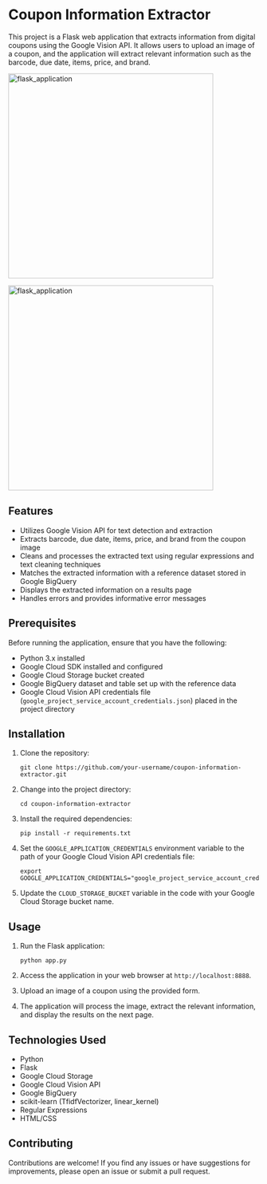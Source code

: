 # Coupon Information Extractor

This project is a Flask web application that extracts information from digital coupons using the Google Vision API. It allows users to upload an image of a coupon, and the application will extract relevant information such as the barcode, due date, items, price, and brand.

[<img width="411" alt="flask_application" src="https://github.com/llnOrmll/OCR_Digital_Coupons/assets/32804828/9993ce74-4898-4fdf-b6ea-edbfaae5b68e">](https://github.com/llnOrmll/OCR_Digital_Coupons/blob/main/sample_images/flask_application.png)

[<img width="411" alt="flask_application" src="[https://github.com/llnOrmll/OCR_Digital_Coupons/assets/32804828/9993ce74-4898-4fdf-b6ea-edbfaae5b68e">](https://github.com/llnOrmll/OCR_Digital_Coupons/blob/main/sample_images/flask_application.png](https://github.com/llnOrmll/OCR_Digital_Coupons/blob/main/sample_images/result_sample.png))


## Features

- Utilizes Google Vision API for text detection and extraction
- Extracts barcode, due date, items, price, and brand from the coupon image
- Cleans and processes the extracted text using regular expressions and text cleaning techniques
- Matches the extracted information with a reference dataset stored in Google BigQuery
- Displays the extracted information on a results page
- Handles errors and provides informative error messages

## Prerequisites

Before running the application, ensure that you have the following:

- Python 3.x installed
- Google Cloud SDK installed and configured
- Google Cloud Storage bucket created
- Google BigQuery dataset and table set up with the reference data
- Google Cloud Vision API credentials file (`google_project_service_account_credentials.json`) placed in the project directory

## Installation

1. Clone the repository:
   ```
   git clone https://github.com/your-username/coupon-information-extractor.git
   ```

2. Change into the project directory:
   ```
   cd coupon-information-extractor
   ```

3. Install the required dependencies:
   ```
   pip install -r requirements.txt
   ```

4. Set the `GOOGLE_APPLICATION_CREDENTIALS` environment variable to the path of your Google Cloud Vision API credentials file:
   ```
   export GOOGLE_APPLICATION_CREDENTIALS="google_project_service_account_credentials.json"
   ```

5. Update the `CLOUD_STORAGE_BUCKET` variable in the code with your Google Cloud Storage bucket name.

## Usage

1. Run the Flask application:
   ```
   python app.py
   ```

2. Access the application in your web browser at `http://localhost:8888`.

3. Upload an image of a coupon using the provided form.

4. The application will process the image, extract the relevant information, and display the results on the next page.

## Technologies Used

- Python
- Flask
- Google Cloud Storage
- Google Cloud Vision API
- Google BigQuery
- scikit-learn (TfidfVectorizer, linear_kernel)
- Regular Expressions
- HTML/CSS

## Contributing

Contributions are welcome! If you find any issues or have suggestions for improvements, please open an issue or submit a pull request.
